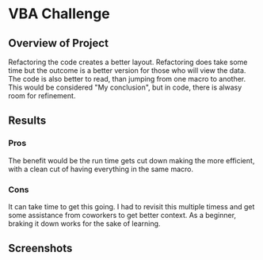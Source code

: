 # VBA Challenge

## Overview of Project
Refactoring the code creates a better layout. Refactoring does take some time but the outcome is a better version for those who will view the data. The code is also better to read, than jumping from one macro to another. This would be considered "My conclusion", but in code, there is alwasy room for refinement.

## Results

### Pros
The benefit would be the run time gets cut down making the more efficient, with a clean cut of having everything in the same macro.

### Cons
It can take time to get this going. I had to revisit this multiple timess and get some assistance from coworkers to get better context. As a beginner, braking it down works for the sake of learning. 

## Screenshots

